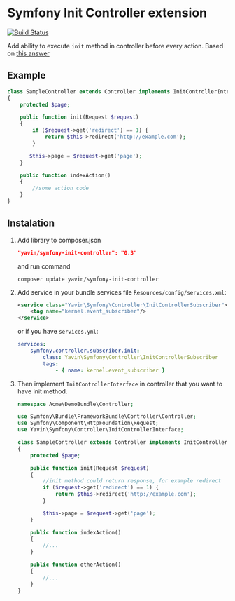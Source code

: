 # Symfony Init Controller extension

[![Build Status](https://travis-ci.org/Yavin/symfony-init-controller.svg)](https://travis-ci.org/Yavin/symfony-init-controller)

Add ability to execute `init` method in controller before every action.
Based on [this answer](http://stackoverflow.com/a/11179521/1051297)

## Example
```php
class SampleController extends Controller implements InitControllerInterface
{
    protected $page;

    public function init(Request $request)
    {
        if ($request->get('redirect') == 1) {
            return $this->redirect('http://example.com');
        }

       $this->page = $request->get('page');
    }

    public function indexAction()
    {
        //some action code
    }
}
```

## Instalation
1. Add library to composer.json
   ```json
   "yavin/symfony-init-controller": "0.3"
   ```
   and run command
   ```
   composer update yavin/symfony-init-controller
   ```

2. Add service in your bundle services file `Resources/config/services.xml`:
   ```xml
   <service class="Yavin\Symfony\Controller\InitControllerSubscriber">
       <tag name="kernel.event_subscriber"/>
   </service>
   ```

   or if you have `services.yml`:
   ```yml
   services:
       symfony.controller.subscriber.init:
           class: Yavin\Symfony\Controller\InitControllerSubscriber
           tags:
               - { name: kernel.event_subscriber }
   ```

3. Then implement `InitControllerInterface` in controller that you want to have init method.
   ```php
   namespace Acme\DemoBundle\Controller;

   use Symfony\Bundle\FrameworkBundle\Controller\Controller;
   use Symfony\Component\HttpFoundation\Request;
   use Yavin\Symfony\Controller\InitControllerInterface;

   class SampleController extends Controller implements InitControllerInterface
   {
       protected $page;

       public function init(Request $request)
       {
           //init method could return response, for example redirect
           if ($request->get('redirect') == 1) {
               return $this->redirect('http://example.com');
           }

           $this->page = $request->get('page');
       }

       public function indexAction()
       {
           //...
       }

       public function otherAction()
       {
           //...
       }
   }
   ```
